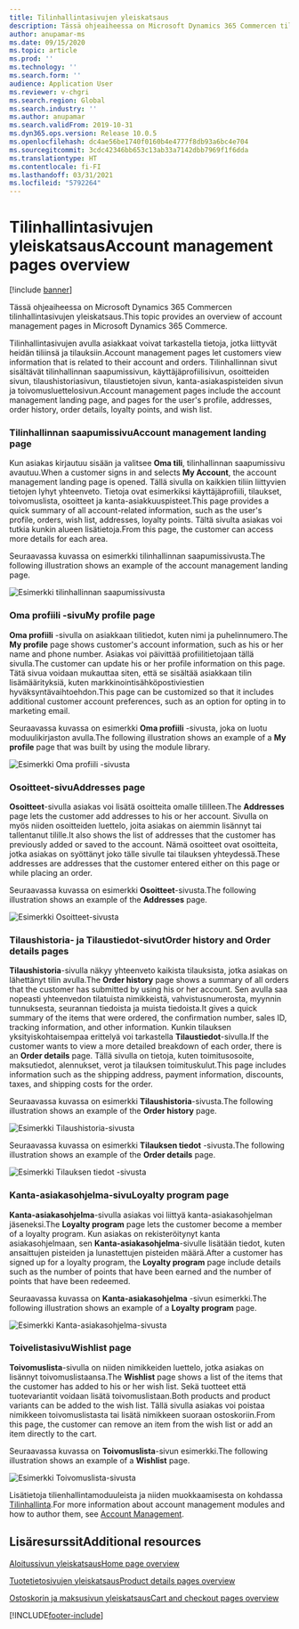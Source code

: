 ```yaml
---
title: Tilinhallintasivujen yleiskatsaus
description: Tässä ohjeaiheessa on Microsoft Dynamics 365 Commercen tilinhallintasivujen yleiskatsaus.
author: anupamar-ms
ms.date: 09/15/2020
ms.topic: article
ms.prod: ''
ms.technology: ''
ms.search.form: ''
audience: Application User
ms.reviewer: v-chgri
ms.search.region: Global
ms.search.industry: ''
ms.author: anupamar
ms.search.validFrom: 2019-10-31
ms.dyn365.ops.version: Release 10.0.5
ms.openlocfilehash: dc4ae56be1740f0160b4e4777f8db93a6bc4e704
ms.sourcegitcommit: 3cdc42346bb653c13ab33a7142dbb7969f1f6dda
ms.translationtype: HT
ms.contentlocale: fi-FI
ms.lasthandoff: 03/31/2021
ms.locfileid: "5792264"
---
```

# <a name="account-management-pages-overview"></a><span data-ttu-id="d251f-103">Tilinhallintasivujen yleiskatsaus</span><span class="sxs-lookup"><span data-stu-id="d251f-103">Account management pages overview</span></span>

[!include [banner](includes/banner.md)]

<span data-ttu-id="d251f-104">Tässä ohjeaiheessa on Microsoft Dynamics 365 Commercen tilinhallintasivujen yleiskatsaus.</span><span class="sxs-lookup"><span data-stu-id="d251f-104">This topic provides an overview of account management pages in Microsoft Dynamics 365 Commerce.</span></span>

<span data-ttu-id="d251f-105">Tilinhallintasivujen avulla asiakkaat voivat tarkastella tietoja, jotka liittyvät heidän tiliinsä ja tilauksiin.</span><span class="sxs-lookup"><span data-stu-id="d251f-105">Account management pages let customers view information that is related to their account and orders.</span></span> <span data-ttu-id="d251f-106">Tilinhallinnan sivut sisältävät tilinhallinnan saapumissivun, käyttäjäprofiilisivun, osoitteiden sivun, tilaushistoriasivun, tilaustietojen sivun, kanta-asiakaspisteiden sivun ja toivomusluettelosivun.</span><span class="sxs-lookup"><span data-stu-id="d251f-106">Account management pages include the account management landing page, and pages for the user's profile, addresses, order history, order details, loyalty points, and wish list.</span></span>

### <a name="account-management-landing-page"></a><span data-ttu-id="d251f-107">Tilinhallinnan saapumissivu</span><span class="sxs-lookup"><span data-stu-id="d251f-107">Account management landing page</span></span>

<span data-ttu-id="d251f-108">Kun asiakas kirjautuu sisään ja valitsee **Oma tili**, tilinhallinnan saapumissivu avautuu.</span><span class="sxs-lookup"><span data-stu-id="d251f-108">When a customer signs in and selects **My Account**, the account management landing page is opened.</span></span> <span data-ttu-id="d251f-109">Tällä sivulla on kaikkien tiliin liittyvien tietojen lyhyt yhteenveto. Tietoja ovat esimerkiksi käyttäjäprofiili, tilaukset, toivomuslista, osoitteet ja kanta-asiakkuuspisteet.</span><span class="sxs-lookup"><span data-stu-id="d251f-109">This page provides a quick summary of all account-related information, such as the user's profile, orders, wish list, addresses, loyalty points.</span></span> <span data-ttu-id="d251f-110">Tältä sivulta asiakas voi tutkia kunkin alueen lisätietoja.</span><span class="sxs-lookup"><span data-stu-id="d251f-110">From this page, the customer can access more details for each area.</span></span>

<span data-ttu-id="d251f-111">Seuraavassa kuvassa on esimerkki tilinhallinnan saapumissivusta.</span><span class="sxs-lookup"><span data-stu-id="d251f-111">The following illustration shows an example of the account management landing page.</span></span>

![Esimerkki tilinhallinnan saapumissivusta](./media/Account-Management.PNG)

### <a name="my-profile-page"></a><span data-ttu-id="d251f-113">Oma profiili -sivu</span><span class="sxs-lookup"><span data-stu-id="d251f-113">My profile page</span></span>

<span data-ttu-id="d251f-114">**Oma profiili** -sivulla on asiakkaan tilitiedot, kuten nimi ja puhelinnumero.</span><span class="sxs-lookup"><span data-stu-id="d251f-114">The **My profile** page shows customer's account information, such as his or her name and phone number.</span></span> <span data-ttu-id="d251f-115">Asiakas voi päivittää profiilitietojaan tällä sivulla.</span><span class="sxs-lookup"><span data-stu-id="d251f-115">The customer can update his or her profile information on this page.</span></span> <span data-ttu-id="d251f-116">Tätä sivua voidaan mukauttaa siten, että se sisältää asiakkaan tilin lisämäärityksiä, kuten markkinointisähköpostiviestien hyväksyntävaihtoehdon.</span><span class="sxs-lookup"><span data-stu-id="d251f-116">This page can be customized so that it includes additional customer account preferences, such as an option for opting in to marketing email.</span></span>

<span data-ttu-id="d251f-117">Seuraavassa kuvassa on esimerkki **Oma profiili** -sivusta, joka on luotu moduulikirjaston avulla.</span><span class="sxs-lookup"><span data-stu-id="d251f-117">The following illustration shows an example of a **My profile** page that was built by using the module library.</span></span>

![Esimerkki Oma profiili -sivusta](./media/Account-Management-MyProfile.PNG)

### <a name="addresses-page"></a><span data-ttu-id="d251f-119">Osoitteet-sivu</span><span class="sxs-lookup"><span data-stu-id="d251f-119">Addresses page</span></span>

<span data-ttu-id="d251f-120">**Osoitteet**-sivulla asiakas voi lisätä osoitteita omalle tililleen.</span><span class="sxs-lookup"><span data-stu-id="d251f-120">The **Addresses** page lets the customer add addresses to his or her account.</span></span> <span data-ttu-id="d251f-121">Sivulla on myös niiden osoitteiden luettelo, joita asiakas on aiemmin lisännyt tai tallentanut tilille.</span><span class="sxs-lookup"><span data-stu-id="d251f-121">It also shows the list of addresses that the customer has previously added or saved to the account.</span></span> <span data-ttu-id="d251f-122">Nämä osoitteet ovat osoitteita, jotka asiakas on syöttänyt joko tälle sivulle tai tilauksen yhteydessä.</span><span class="sxs-lookup"><span data-stu-id="d251f-122">These addresses are addresses that the customer entered either on this page or while placing an order.</span></span>

<span data-ttu-id="d251f-123">Seuraavassa kuvassa on esimerkki **Osoitteet**-sivusta.</span><span class="sxs-lookup"><span data-stu-id="d251f-123">The following illustration shows an example of the **Addresses** page.</span></span>

![Esimerkki Osoitteet-sivusta](./media/Account-Management-Address.png)

### <a name="order-history-and-order-details-pages"></a><span data-ttu-id="d251f-125">Tilaushistoria- ja Tilaustiedot-sivut</span><span class="sxs-lookup"><span data-stu-id="d251f-125">Order history and Order details pages</span></span>

<span data-ttu-id="d251f-126">**Tilaushistoria**-sivulla näkyy yhteenveto kaikista tilauksista, jotka asiakas on lähettänyt tilin avulla.</span><span class="sxs-lookup"><span data-stu-id="d251f-126">The **Order history** page shows a summary of all orders that the customer has submitted by using his or her account.</span></span> <span data-ttu-id="d251f-127">Sen avulla saa nopeasti yhteenvedon tilatuista nimikkeistä, vahvistusnumerosta, myynnin tunnuksesta, seurannan tiedoista ja muista tiedoista.</span><span class="sxs-lookup"><span data-stu-id="d251f-127">It gives a quick summary of the items that were ordered, the confirmation number, sales ID, tracking information, and other information.</span></span> <span data-ttu-id="d251f-128">Kunkin tilauksen yksityiskohtaisempaa erittelyä voi tarkastella **Tilaustiedot**-sivulla.</span><span class="sxs-lookup"><span data-stu-id="d251f-128">If the customer wants to view a more detailed breakdown of each order, there is an **Order details** page.</span></span> <span data-ttu-id="d251f-129">Tällä sivulla on tietoja, kuten toimitusosoite, maksutiedot, alennukset, verot ja tilauksen toimituskulut.</span><span class="sxs-lookup"><span data-stu-id="d251f-129">This page includes information such as the shipping address, payment information, discounts, taxes, and shipping costs for the order.</span></span>

<span data-ttu-id="d251f-130">Seuraavassa kuvassa on esimerkki **Tilaushistoria**-sivusta.</span><span class="sxs-lookup"><span data-stu-id="d251f-130">The following illustration shows an example of the **Order history** page.</span></span>

![Esimerkki Tilaushistoria-sivusta](./media/Account-Management-OrderHistory.PNG)

<span data-ttu-id="d251f-132">Seuraavassa kuvassa on esimerkki **Tilauksen tiedot** -sivusta.</span><span class="sxs-lookup"><span data-stu-id="d251f-132">The following illustration shows an example of the **Order details** page.</span></span>

![Esimerkki Tilauksen tiedot -sivusta](./media/Account-Management-OrderDetails.PNG)

### <a name="loyalty-program-page"></a><span data-ttu-id="d251f-134">Kanta-asiakasohjelma-sivu</span><span class="sxs-lookup"><span data-stu-id="d251f-134">Loyalty program page</span></span>

<span data-ttu-id="d251f-135">**Kanta-asiakasohjelma**-sivulla asiakas voi liittyä kanta-asiakasohjelman jäseneksi.</span><span class="sxs-lookup"><span data-stu-id="d251f-135">The **Loyalty program** page lets the customer become a member of a loyalty program.</span></span> <span data-ttu-id="d251f-136">Kun asiakas on rekisteröitynyt kanta asiakasohjelmaan, sen **Kanta-asiakasohjelma**-sivulle lisätään tiedot, kuten ansaittujen pisteiden ja lunastettujen pisteiden määrä.</span><span class="sxs-lookup"><span data-stu-id="d251f-136">After a customer has signed up for a loyalty program, the **Loyalty program** page include details such as the number of points that have been earned and the number of points that have been redeemed.</span></span>

<span data-ttu-id="d251f-137">Seuraavassa kuvassa on **Kanta-asiakasohjelma** -sivun esimerkki.</span><span class="sxs-lookup"><span data-stu-id="d251f-137">The following illustration shows an example of a **Loyalty program** page.</span></span>

![Esimerkki Kanta-asiakasohjelma-sivusta](./media/Account-Management-Loyalty.PNG)

### <a name="wishlist-page"></a><span data-ttu-id="d251f-139">Toivelistasivu</span><span class="sxs-lookup"><span data-stu-id="d251f-139">Wishlist page</span></span>

<span data-ttu-id="d251f-140">**Toivomuslista**-sivulla on niiden nimikkeiden luettelo, jotka asiakas on lisännyt toivomuslistaansa.</span><span class="sxs-lookup"><span data-stu-id="d251f-140">The **Wishlist** page shows a list of the items that the customer has added to his or her wish list.</span></span> <span data-ttu-id="d251f-141">Sekä tuotteet että tuotevariantit voidaan lisätä toivomuslistaan.</span><span class="sxs-lookup"><span data-stu-id="d251f-141">Both products and product variants can be added to the wish list.</span></span> <span data-ttu-id="d251f-142">Tällä sivulla asiakas voi poistaa nimikkeen toivomuslistasta tai lisätä nimikkeen suoraan ostoskoriin.</span><span class="sxs-lookup"><span data-stu-id="d251f-142">From this page, the customer can remove an item from the wish list or add an item directly to the cart.</span></span>

<span data-ttu-id="d251f-143">Seuraavassa kuvassa on **Toivomuslista**-sivun esimerkki.</span><span class="sxs-lookup"><span data-stu-id="d251f-143">The following illustration shows an example of a **Wishlist** page.</span></span>

![Esimerkki Toivomuslista-sivusta](./media/Account-Management-Wishlist.PNG)

<span data-ttu-id="d251f-145">Lisätietoja tilienhallintamoduuleista ja niiden muokkaamisesta on kohdassa [Tilinhallinta](account-management.md).</span><span class="sxs-lookup"><span data-stu-id="d251f-145">For more information about account management modules and how to author them, see [Account Management](account-management.md).</span></span>

## <a name="additional-resources"></a><span data-ttu-id="d251f-146">Lisäresurssit</span><span class="sxs-lookup"><span data-stu-id="d251f-146">Additional resources</span></span>

[<span data-ttu-id="d251f-147">Aloitussivun yleiskatsaus</span><span class="sxs-lookup"><span data-stu-id="d251f-147">Home page overview</span></span>](quick-tour-home-page.md)

[<span data-ttu-id="d251f-148">Tuotetietosivujen yleiskatsaus</span><span class="sxs-lookup"><span data-stu-id="d251f-148">Product details pages overview</span></span>](quick-tour-pdp.md)

[<span data-ttu-id="d251f-149">Ostoskorin ja maksusivun yleiskatsaus</span><span class="sxs-lookup"><span data-stu-id="d251f-149">Cart and checkout pages overview</span></span>](quick-tour-cart-checkout.md)



[!INCLUDE[footer-include](../includes/footer-banner.md)]
